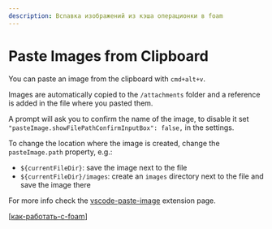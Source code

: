 ```yaml
---
description: Вcnавка изображений из кэша операционки в foam
---
```

# Paste Images from Clipboard

You can paste an image from the clipboard with `cmd+alt+v`.

Images are automatically copied to the `/attachments` folder and a reference is added in the file where you pasted them.

A prompt will ask you to confirm the name of the image, to disable it set   `"pasteImage.showFilePathConfirmInputBox": false,` in the settings.

To change the location where the image is created, change the `pasteImage.path` property, e.g.:

- `${currentFileDir}`: save the image next to the file
- `${currentFileDir}/images`: create an `images` directory next to the file and save the image there

For more info check the [vscode-paste-image](https://github.com/mushanshitiancai/vscode-paste-image) extension page.

[[как-работать-с-foam]]

[//begin]: # "Autogenerated link references for markdown compatibility"
[как-работать-с-foam]: как-работать-с-foam "Как работать с foam"
[//end]: # "Autogenerated link references"